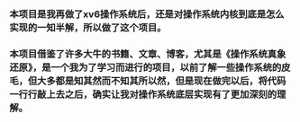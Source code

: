### 		本项目是我再做了xv6操作系统后，还是对操作系统内核到底是怎么实现的一知半解，所以做了这个项目。

### 		本项目借鉴了许多大牛的书籍、文章、博客，尤其是《操作系统真象还原》，是一个我为了学习而进行的项目，以前了解一些操作系统的皮毛，但大多都是知其然而不知其所以然，但是现在做完以后，将代码一行行敲上去之后，确实让我对操作系统底层实现有了更加深刻的理解。